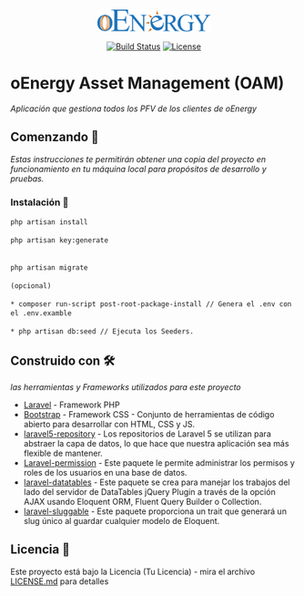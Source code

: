 <p align="center"><img src="public\img\logo.svg" width="200"></p>

<p align="center">
<a href="https://travis-ci.org/laravel/framework"><img src="https://travis-ci.org/laravel/framework.svg" alt="Build Status"></a>
<a href="https://packagist.org/packages/laravel/framework"><img src="https://poser.pugx.org/laravel/framework/license.svg" alt="License"></a>
</p>

# oEnergy Asset Management (OAM)

_Aplicación que gestiona todos los PFV de los clientes de oEnergy_

## Comenzando 🚀

_Estas instrucciones te permitirán obtener una copia del proyecto en funcionamiento en tu máquina local para propósitos de desarrollo y pruebas._

### Instalación 🔧
```
php artisan install

php artisan key:generate


php artisan migrate

(opcional)

* composer run-script post-root-package-install // Genera el .env con el .env.examble

* php artisan db:seed // Ejecuta los Seeders.

```

## Construido con 🛠️

_las herramientas y Frameworks utilizados para este proyecto_

* [Laravel](https://laravel.com/docs/5.8) - Framework PHP
* [Bootstrap](https://getbootstrap.com/) - Framework CSS - Conjunto de herramientas de código abierto para desarrollar con HTML, CSS y JS.
* [laravel5-repository](https://gitlab.com/ulrichntella/laravel5-repository) - Los repositorios de Laravel 5 se utilizan para abstraer la capa de datos, lo que hace que nuestra aplicación sea más flexible de mantener.
* [Laravel-permission](https://github.com/spatie/laravel-permission) - Este paquete le permite administrar los permisos y roles de los usuarios en una base de datos.
* [laravel-datatables](https://github.com/yajra/laravel-datatables) - Este paquete se crea para manejar los trabajos del lado del servidor de DataTables jQuery Plugin a través de la opción AJAX usando Eloquent ORM, Fluent Query Builder o Collection.
* [laravel-sluggable](https://github.com/spatie/laravel-sluggable) - Este paquete proporciona un trait que generará un slug único al guardar cualquier modelo de Eloquent.

## Licencia 📄

Este proyecto está bajo la Licencia (Tu Licencia) - mira el archivo [LICENSE.md](LICENSE.md) para detalles